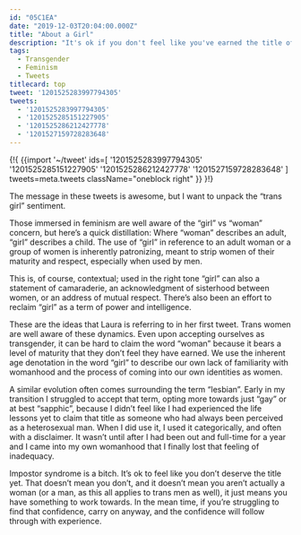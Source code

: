 ```yaml
---
id: "05C1EA"
date: "2019-12-03T20:04:00.000Z"
title: "About a Girl"
description: "It's ok if you don't feel like you've earned the title of woman yet."
tags:
  - Transgender
  - Feminism
  - Tweets
titlecard: top
tweet: '1201525283997794305'
tweets:
  - '1201525283997794305'
  - '1201525285151227905'
  - '1201525286212427778'
  - '1201527159728283648'
---
```


{!{
{{import '~/tweet' ids=[
  '1201525283997794305'
  '1201525285151227905'
  '1201525286212427778'
  '1201527159728283648'
] tweets=meta.tweets className="oneblock right" }}
}!}

The message in these tweets is awesome, but I want to unpack the “trans girl” sentiment.

Those immersed in feminism are well aware of the “girl” vs “woman” concern, but here’s a quick distillation: Where “woman” describes an adult, “girl” describes a child. The use of “girl” in reference to an adult woman or a group of women is inherently patronizing, meant to strip women of their maturity and respect, especially when used by men.

This is, of course, contextual; used in the right tone “girl” can also a statement of camaraderie, an acknowledgment of sisterhood between women, or an address of mutual respect. There’s also been an effort to reclaim “girl” as a term of power and intelligence.

These are the ideas that Laura is referring to in her first tweet. Trans women are well aware of these dynamics. Even upon accepting ourselves as transgender, it can be hard to claim the word “woman” because it bears a level of maturity that they don’t feel they have earned. We use the inherent age denotation in the word “girl” to describe our own lack of familiarity with womanhood and the process of coming into our own identities as women.

A similar evolution often comes surrounding the term “lesbian”. Early in my transition I struggled to accept that term, opting more towards just “gay” or at best “sapphic”, because I didn’t feel like I had experienced the life lessons yet to claim that title as someone who had always been perceived as a heterosexual man. When I did use it, I used it categorically, and often with a disclaimer. It wasn’t until after I had been out and full-time for a year and I came into my own womanhood that I finally lost that feeling of inadequacy.

Impostor syndrome is a bitch. It’s ok to feel like you don’t deserve the title yet. That doesn’t mean you don’t, and it doesn’t mean you aren’t actually a woman (or a man, as this all applies to trans men as well), it just means you have something to work towards. In the mean time, if you’re struggling to find that confidence, carry on anyway, and the confidence will follow through with experience.

